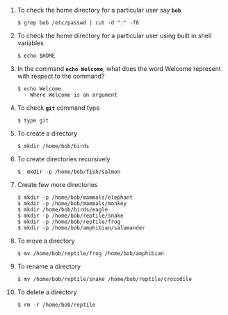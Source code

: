 

1. To check the home directory for a particular user say **`bob`**
   ```
   $ grep bob /etc/passwd | cut -d ":" -f6
   ```
1. To check the home directory for a particular user using built in shell variables
   ```
   $ echo $HOME
   ```
1. In the command **`echo Welcome`**, what does the word Welcome represent with respect to the command?
   ```
   $ echo Welcome 
     - Where Welcome is an argument
   ```
   
1. To check **`git`** command type
   ```
   $ type git
   ```
1. To create a directory
   ```
   $ mkdir /home/bob/birds
   ```
1. To create directories recursively
   ```
   $  mkdir -p /home/bob/fish/salmon
   ```
1. Create few more directories
   ```
   $ mkdir -p /home/bob/mammals/elephant
   $ mkdir -p /home/bob/mammals/monkey
   $ mkdir /home/bob/birds/eagle
   $ mkdir -p /home/bob/reptile/snake
   $ mkdir -p /home/bob/reptile/frog
   $ mkdir -p /home/bob/amphibian/salamander
   ```
1. To move a directory
   ```
   $ mv /home/bob/reptile/frog /home/bob/amphibian
   ```
1. To rename a directory
   ```
   $ mv /home/bob/reptile/snake /home/bob/reptile/crocodile
   ```
1. To delete a directory
   ```
   $ rm -r /home/bob/reptile
   ```
